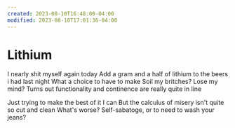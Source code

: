 ```yaml
---
created: 2023-08-10T16:48:00-04:00
modified: 2023-08-10T17:01:36-04:00
---
```


# Lithium

I nearly shit myself again today
Add a gram and a half of lithium to the beers i had last night
What a choice to have to make
Soil my britches? Lose my mind?
Turns out functionality and continence are really quite in line

Just trying to make the best of it I can
But the calculus of misery isn't quite so cut and clean
What's worse? Self-sabatoge, or to need to wash your jeans?

